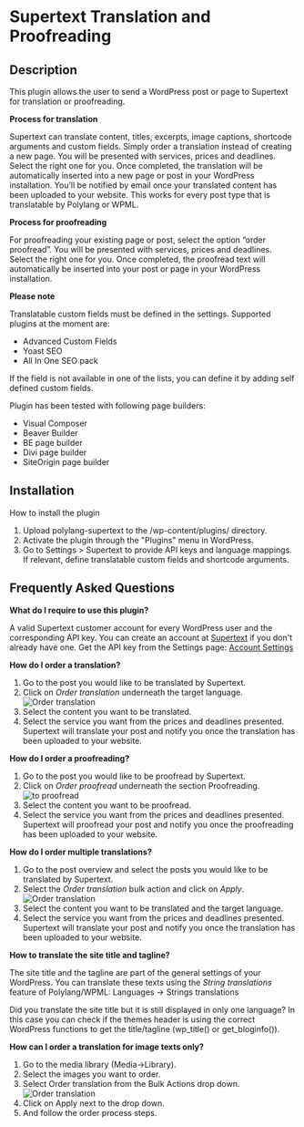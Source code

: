 # Supertext Translation and Proofreading

## Description

This plugin allows the user to send a WordPress post or page to Supertext for translation or proofreading.

**Process for translation**

Supertext can translate content, titles, excerpts, image captions, shortcode arguments and custom fields. Simply order a translation instead of creating a new page.
You will be presented with services, prices and deadlines. Select the right one for you. 
Once completed, the translation will be automatically inserted into a new page or post in your WordPress installation. 
You’ll be notified by email once your translated content has been uploaded to your website.
This works for every post type that is translatable by Polylang or WPML.

**Process for proofreading**

For proofreading your existing page or post, select the option “order proofread”. You will be presented with services, prices and deadlines. 
Select the right one for you. Once completed, the proofread text will automatically be inserted into your post or page in your WordPress installation. 

**Please note**

Translatable custom fields must be defined in the settings. Supported plugins at the moment are:
- Advanced Custom Fields
- Yoast SEO
- All In One SEO pack

If the field is not available in one of the lists, you can define it by adding self defined custom fields.

Plugin has been tested with following page builders:
- Visual Composer
- Beaver Builder
- BE page builder
- Divi page builder
- SiteOrigin page builder

## Installation

How to install the plugin

1. Upload polylang-supertext to the /wp-content/plugins/ directory.
2. Activate the plugin through the "Plugins" menu in WordPress.
3. Go to Settings > Supertext to provide API keys and language mappings. If relevant, define translatable custom fields and shortcode arguments.

## Frequently Asked Questions

**What do I require to use this plugin?**

A valid Supertext customer account for every WordPress user and the corresponding API key.
You can create an account at [Supertext](https://www.supertext.ch/en/signup) if you don't already have one.
Get the API key from the Settings page: [Account Settings](https://www.supertext.ch/customer/accountsettings)

**How do I order a translation?**

1. Go to the post you would like to be translated by Supertext.
2. Click on _Order translation_ underneath the target language. ![Order translation](https://ps.w.org/polylang-supertext/assets/screenshot-1.png)
3. Select the content you want to be translated.
4. Select the service you want from the prices and deadlines presented. Supertext will translate your post and notify you once the translation has been uploaded to your website.

**How do I order a proofreading?**

1. Go to the post you would like to be proofread by Supertext.
2. Click on _Order proofread_ underneath the section Proofreading.![to proofread](https://user-images.githubusercontent.com/83220532/116524677-f2ceb480-a8d7-11eb-903d-ce99b9fd8a0d.png)
3. Select the content you want to be proofread.
4. Select the service you want from the prices and deadlines presented. Supertext will proofread your post and notify you once the proofreading has been uploaded to your website.

**How do I order multiple translations?**

1. Go to the post overview and select the posts you would like to be translated by Supertext.
2. Select the _Order translation_ bulk action and click on _Apply_. ![Order translation](https://ps.w.org/polylang-supertext/assets/screenshot-3.png)
3. Select the content you want to be translated and the target language.
4. Select the service you want from the prices and deadlines presented. Supertext will translate your post and notify you once the translation has been uploaded to your website.

**How to translate the site title and tagline?**

The site title and the tagline are part of the general settings of your WordPress. You can translate these texts using the _String translations_ feature of Polylang/WPML:
Languages -> Strings translations

Did you translate the site title but it is still displayed in only one language? In this case you can check if the themes header is using the correct WordPress functions to get the title/tagline (wp_title() or get_bloginfo()).

**How can I order a translation for image texts only?**

1. Go to the media library (Media->Library).
2. Select the images you want to order.
3. Select Order translation from the Bulk Actions drop down. ![Order translation](https://ps.w.org/polylang-supertext/assets/wp_translate_media.png)
4. Click on Apply next to the drop down.
5. And follow the order process steps.
